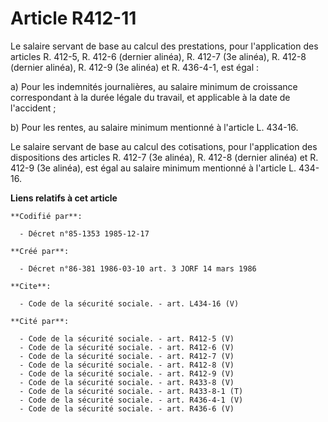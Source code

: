 # Article R412-11

Le salaire servant de base au calcul des prestations, pour l'application des articles R. 412-5, R. 412-6 (dernier alinéa), R.
412-7 (3e alinéa), R. 412-8 (dernier alinéa), R. 412-9 (3e alinéa) et R. 436-4-1, est égal : 

a) Pour les indemnités journalières, au salaire minimum de croissance correspondant à la durée légale du travail, et
applicable à la date de l'accident ; 

b) Pour les rentes, au salaire minimum mentionné à l'article L. 434-16. 

Le salaire servant de base au calcul des cotisations, pour l'application des dispositions des articles R. 412-7 (3e alinéa),
R. 412-8 (dernier alinéa) et R. 412-9 (3e alinéa), est égal au salaire minimum mentionné à l'article L. 434-16.

**Liens relatifs à cet article**

	**Codifié par**:

	  - Décret n°85-1353 1985-12-17

	**Créé par**:

	  - Décret n°86-381 1986-03-10 art. 3 JORF 14 mars 1986

	**Cite**:

	  - Code de la sécurité sociale. - art. L434-16 (V)

	**Cité par**:

	  - Code de la sécurité sociale. - art. R412-5 (V)
	  - Code de la sécurité sociale. - art. R412-6 (V)
	  - Code de la sécurité sociale. - art. R412-7 (V)
	  - Code de la sécurité sociale. - art. R412-8 (V)
	  - Code de la sécurité sociale. - art. R412-9 (V)
	  - Code de la sécurité sociale. - art. R433-8 (V)
	  - Code de la sécurité sociale. - art. R433-8-1 (T)
	  - Code de la sécurité sociale. - art. R436-4-1 (V)
	  - Code de la sécurité sociale. - art. R436-6 (V)
